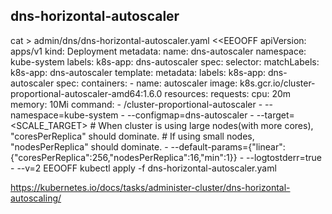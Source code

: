## dns-horizontal-autoscaler

cat > admin/dns/dns-horizontal-autoscaler.yaml  <<EEOOFF
apiVersion: apps/v1
kind: Deployment
metadata:
  name: dns-autoscaler
  namespace: kube-system
  labels:
    k8s-app: dns-autoscaler
spec:
  selector:
    matchLabels:
      k8s-app: dns-autoscaler
  template:
    metadata:
      labels:
        k8s-app: dns-autoscaler
    spec:
      containers:
      - name: autoscaler
        image: k8s.gcr.io/cluster-proportional-autoscaler-amd64:1.6.0
        resources:
          requests:
            cpu: 20m
            memory: 10Mi
        command:
        - /cluster-proportional-autoscaler
        - --namespace=kube-system
        - --configmap=dns-autoscaler
        - --target=<SCALE_TARGET>
        # When cluster is using large nodes(with more cores), "coresPerReplica" should dominate.
        # If using small nodes, "nodesPerReplica" should dominate.
        - --default-params={"linear":{"coresPerReplica":256,"nodesPerReplica":16,"min":1}}
        - --logtostderr=true
        - --v=2
EEOOFF
kubectl apply -f dns-horizontal-autoscaler.yaml

https://kubernetes.io/docs/tasks/administer-cluster/dns-horizontal-autoscaling/